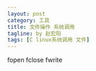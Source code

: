 ```yaml
---
layout: post
category: 工具
title: 文件操作 系统调用
tagline: by 赵宏阳
tags: [C linux系统调用 文件]
---
```

fopen
fclose
fwrite
